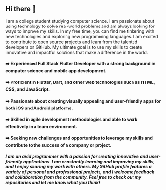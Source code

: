 ## Hi there 👋

 I am a college student studying computer science. I am passionate about using technology to solve real-world problems and am always looking for ways to improve my skills. In my free time, you can find me tinkering with new technologies and exploring new programming languages. I am excited to contribute to open source projects and learn from the talented developers on GitHub. My ultimate goal is to use my skills to create innovative and impactful solutions that make a difference in the world.

#### ➡️ Experienced Full Stack Flutter Developer with a strong background in computer science and mobile app development.

#### ➡️ Proficient in Flutter, Dart, and other web technologies such as HTML, CSS, and JavaScript.

#### ➡️ Passionate about creating visually appealing and user-friendly apps for both iOS and Android platforms.

#### ➡️ Skilled in agile development methodologies and able to work effectively in a team environment.

#### ➡️ Seeking new challenges and opportunities to leverage my skills and contribute to the success of a company or project.

##### I am an avid programmer with a passion for creating innovative and user-friendly applications. I am constantly learning and improving my skills, and I enjoy sharing my work with others. My GitHub profile features a variety of personal and professional projects, and I welcome feedback and collaboration from the community. Feel free to check out my repositories and let me know what you think!


